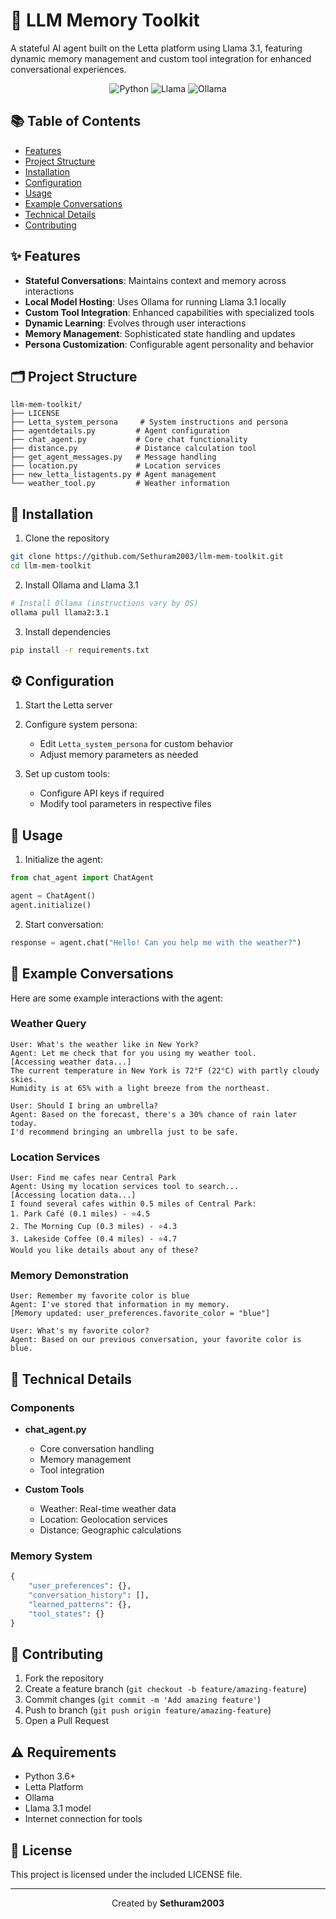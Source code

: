 # 🤖 LLM Memory Toolkit

A stateful AI agent built on the Letta platform using Llama 3.1, featuring dynamic memory management and custom tool integration for enhanced conversational experiences.

<div align="center">

![Python](https://img.shields.io/badge/Python-FFD43B?style=for-the-badge&logo=python&logoColor=blue)
![Llama](https://img.shields.io/badge/Llama_3.1-A100FF?style=for-the-badge&logo=llama&logoColor=white)
![Ollama](https://img.shields.io/badge/Ollama-FF4B4B?style=for-the-badge&logo=ollama&logoColor=white)

</div>

## 📚 Table of Contents
- [Features](#features)
- [Project Structure](#project-structure)
- [Installation](#installation)
- [Configuration](#configuration)
- [Usage](#usage)
- [Example Conversations](#example-conversations)
- [Technical Details](#technical-details)
- [Contributing](#contributing)

## ✨ Features

- **Stateful Conversations**: Maintains context and memory across interactions
- **Local Model Hosting**: Uses Ollama for running Llama 3.1 locally
- **Custom Tool Integration**: Enhanced capabilities with specialized tools
- **Dynamic Learning**: Evolves through user interactions
- **Memory Management**: Sophisticated state handling and updates
- **Persona Customization**: Configurable agent personality and behavior

## 🗂️ Project Structure

```
llm-mem-toolkit/
├── LICENSE
├── Letta_system_persona     # System instructions and persona
├── agentdetails.py         # Agent configuration
├── chat_agent.py           # Core chat functionality
├── distance.py             # Distance calculation tool
├── get_agent_messages.py   # Message handling
├── location.py             # Location services
├── new_letta_listagents.py # Agent management
└── weather_tool.py         # Weather information
```

## 🚀 Installation

1. Clone the repository
```bash
git clone https://github.com/Sethuram2003/llm-mem-toolkit.git
cd llm-mem-toolkit
```

2. Install Ollama and Llama 3.1
```bash
# Install Ollama (instructions vary by OS)
ollama pull llama2:3.1
```

3. Install dependencies
```bash
pip install -r requirements.txt
```

## ⚙️ Configuration

1. Start the Letta server
2. Configure system persona:
   - Edit `Letta_system_persona` for custom behavior
   - Adjust memory parameters as needed

3. Set up custom tools:
   - Configure API keys if required
   - Modify tool parameters in respective files

## 📖 Usage

1. Initialize the agent:
```python
from chat_agent import ChatAgent

agent = ChatAgent()
agent.initialize()
```

2. Start conversation:
```python
response = agent.chat("Hello! Can you help me with the weather?")
```

## 💬 Example Conversations

Here are some example interactions with the agent:

### Weather Query
```
User: What's the weather like in New York?
Agent: Let me check that for you using my weather tool.
[Accessing weather data...]
The current temperature in New York is 72°F (22°C) with partly cloudy skies.
Humidity is at 65% with a light breeze from the northeast.

User: Should I bring an umbrella?
Agent: Based on the forecast, there's a 30% chance of rain later today.
I'd recommend bringing an umbrella just to be safe.
```

### Location Services
```
User: Find me cafes near Central Park
Agent: Using my location services tool to search...
[Accessing location data...]
I found several cafes within 0.5 miles of Central Park:
1. Park Café (0.1 miles) - ⭐4.5
2. The Morning Cup (0.3 miles) - ⭐4.3
3. Lakeside Coffee (0.4 miles) - ⭐4.7
Would you like details about any of these?
```

### Memory Demonstration
```
User: Remember my favorite color is blue
Agent: I've stored that information in my memory.
[Memory updated: user_preferences.favorite_color = "blue"]

User: What's my favorite color?
Agent: Based on our previous conversation, your favorite color is blue.
```

## 🔧 Technical Details

### Components

- **chat_agent.py**
  - Core conversation handling
  - Memory management
  - Tool integration

- **Custom Tools**
  - Weather: Real-time weather data
  - Location: Geolocation services
  - Distance: Geographic calculations

### Memory System
```python
{
    "user_preferences": {},
    "conversation_history": [],
    "learned_patterns": {},
    "tool_states": {}
}
```

## 🤝 Contributing

1. Fork the repository
2. Create a feature branch (`git checkout -b feature/amazing-feature`)
3. Commit changes (`git commit -m 'Add amazing feature'`)
4. Push to branch (`git push origin feature/amazing-feature`)
5. Open a Pull Request

## ⚠️ Requirements

- Python 3.6+
- Letta Platform
- Ollama
- Llama 3.1 model
- Internet connection for tools

## 📄 License

This project is licensed under the included LICENSE file.

---
<div align="center">

Created by **Sethuram2003**

</div>
